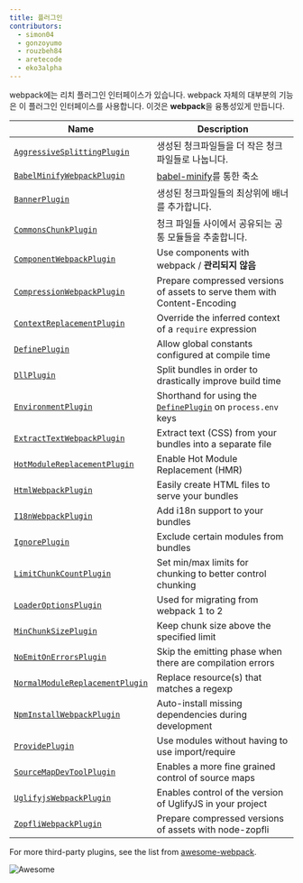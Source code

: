 ```yaml
---
title: 플러그인
contributors:
  - simon04
  - gonzoyumo
  - rouzbeh84
  - aretecode
  - eko3alpha
---
```


<!-- webpack has a rich plugin interface. Most of the features within webpack itself use this plugin interface. This makes webpack 
**flexible**. -->
webpack에는 리치 플러그인 인터페이스가 있습니다. webpack 자체의 대부분의 기능은 이 플러그인 인터페이스를 사용합니다. 이것은 **webpack**을 융통성있게 만듭니다.


Name                                                     | Description
-------------------------------------------------------- | -----------
[`AggressiveSplittingPlugin`](/plugins/aggressive-splitting-plugin) | 생성된 청크파일들을 더 작은 청크파일들로 나눕니다.
[`BabelMinifyWebpackPlugin`](/plugins/babel-minify-webpack-plugin) | [babel-minify](https://github.com/babel/minify)를 통한 축소
[`BannerPlugin`](/plugins/banner-plugin)                 | 생성된 청크파일들의 최상위에 배너를 추가합니다.
[`CommonsChunkPlugin`](/plugins/commons-chunk-plugin)    | 청크 파일들 사이에서 공유되는 공통 모듈들을 추출합니다.
[`ComponentWebpackPlugin`](/plugins/component-webpack-plugin) | Use components with webpack / __관리되지 않음__
[`CompressionWebpackPlugin`](/plugins/compression-webpack-plugin) | Prepare compressed versions of assets to serve them with Content-Encoding
[`ContextReplacementPlugin`](/plugins/context-replacement-plugin) | Override the inferred context of a `require` expression
[`DefinePlugin`](/plugins/define-plugin)           | Allow global constants configured at compile time
[`DllPlugin`](/plugins/dll-plugin)                 | Split bundles in order to drastically improve build time
[`EnvironmentPlugin`](/plugins/environment-plugin) | Shorthand for using the [`DefinePlugin`](./define-plugin) on `process.env` keys
[`ExtractTextWebpackPlugin`](/plugins/extract-text-webpack-plugin) | Extract text (CSS) from your bundles into a separate file
[`HotModuleReplacementPlugin`](/plugins/hot-module-replacement-plugin) | Enable Hot Module Replacement (HMR)
[`HtmlWebpackPlugin`](/plugins/html-webpack-plugin)          | Easily create HTML files to serve your bundles
[`I18nWebpackPlugin`](/plugins/i18n-webpack-plugin)          | Add i18n support to your bundles
[`IgnorePlugin`](/plugins/ignore-plugin)                     | Exclude certain modules from bundles
[`LimitChunkCountPlugin`](/plugins/limit-chunk-count-plugin) | Set min/max limits for chunking to better control chunking
[`LoaderOptionsPlugin`](/plugins/loader-options-plugin)      | Used for migrating from webpack 1 to 2
[`MinChunkSizePlugin`](/plugins/min-chunk-size-plugin)       | Keep chunk size above the specified limit
[`NoEmitOnErrorsPlugin`](/plugins/no-emit-on-errors-plugin)  | Skip the emitting phase when there are compilation errors
[`NormalModuleReplacementPlugin`](/plugins/normal-module-replacement-plugin) | Replace resource(s) that matches a regexp
[`NpmInstallWebpackPlugin`](/plugins/npm-install-webpack-plugin) | Auto-install missing dependencies during development
[`ProvidePlugin`](/plugins/provide-plugin)                       | Use modules without having to use import/require
[`SourceMapDevToolPlugin`](/plugins/source-map-dev-tool-plugin)  | Enables a more fine grained control of source maps
[`UglifyjsWebpackPlugin`](/plugins/uglifyjs-webpack-plugin)      | Enables control of the version of UglifyJS in your project
[`ZopfliWebpackPlugin`](/plugins/zopfli-webpack-plugin)          | Prepare compressed versions of assets with node-zopfli

For more third-party plugins, see the list from [awesome-webpack](https://github.com/webpack-contrib/awesome-webpack#webpack-plugins).

![Awesome](../assets/awesome-badge.svg)
